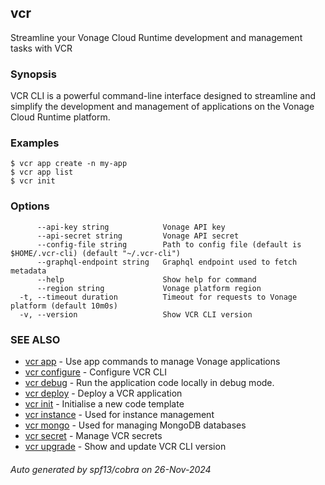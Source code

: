 ## vcr

Streamline your Vonage Cloud Runtime development and management tasks with VCR

### Synopsis

VCR CLI is a powerful command-line interface designed to streamline
and simplify the development and management of applications on 
the Vonage Cloud Runtime platform.


### Examples

```
$ vcr app create -n my-app
$ vcr app list
$ vcr init

```

### Options

```
      --api-key string            Vonage API key
      --api-secret string         Vonage API secret
      --config-file string        Path to config file (default is $HOME/.vcr-cli) (default "~/.vcr-cli")
      --graphql-endpoint string   Graphql endpoint used to fetch metadata
      --help                      Show help for command
      --region string             Vonage platform region
  -t, --timeout duration          Timeout for requests to Vonage platform (default 10m0s)
  -v, --version                   Show VCR CLI version
```

### SEE ALSO

* [vcr app](vcr_app.md)	 - Use app commands to manage Vonage applications
* [vcr configure](vcr_configure.md)	 - Configure VCR CLI
* [vcr debug](vcr_debug.md)	 - Run the application code locally in debug mode.
* [vcr deploy](vcr_deploy.md)	 - Deploy a VCR application
* [vcr init](vcr_init.md)	 - Initialise a new code template
* [vcr instance](vcr_instance.md)	 - Used for instance management
* [vcr mongo](vcr_mongo.md)	 - Used for managing MongoDB databases
* [vcr secret](vcr_secret.md)	 - Manage VCR secrets
* [vcr upgrade](vcr_upgrade.md)	 - Show and update VCR CLI version

###### Auto generated by spf13/cobra on 26-Nov-2024
